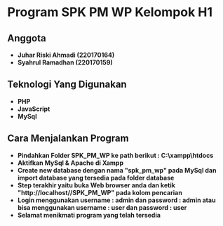 # Program SPK PM WP Kelompok H1

## Anggota

- **Juhar Riski Ahmadi (220170164)**
- **Syahrul Ramadhan (220170159)**

## Teknologi Yang Digunakan

- **PHP**
- **JavaScript**
- **MySql**

## Cara Menjalankan Program

- **Pindahkan Folder SPK_PM_WP ke path berikut : C:\xampp\htdocs**
- **Aktifkan MySql & Apache di Xampp**
- **Create new database dengan nama "spk_pm_wp" pada MySql dan import database yang tersedia pada folder database**
- **Step terakhir yaitu buka Web browser anda dan ketik "http://localhost//SPK_PM_WP" pada kolom pencarian**
- **Login menggunakan username : admin dan password : admin atau bisa menggunakan username : user dan password : user**
- **Selamat menikmati program yang telah tersedia**